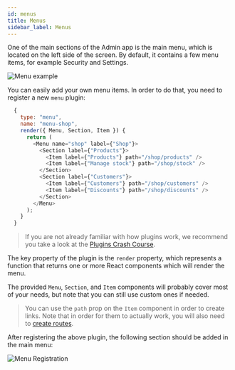 ```yaml
---
id: menus
title: Menus
sidebar_label: Menus
---
```


One of the main sections of the Admin app is the main menu, which is located on the left side of the screen. By default, it contains a few menu items, for example Security and Settings.

![Menu example](/img/webiny-apps/admin/development/menus/menu-example.png)

You can easily add your own menu items. In order to do that, you need to register a new `menu` plugin:

```javascript
  {
    type: "menu",
    name: "menu-shop",
    render({ Menu, Section, Item }) {
      return (
        <Menu name="shop" label={"Shop"}>
          <Section label={"Products"}>
            <Item label={"Products"} path="/shop/products" />
            <Item label={"Manage stock"} path="/shop/stock" />
          </Section>
          <Section label={"Customers"}>
            <Item label={"Customers"} path="/shop/customers" />
            <Item label={"Discounts"} path="/shop/discounts" />
          </Section>
        </Menu>
      );
    }
  }
```
> If you are not already familiar with how plugins work, we recommend you take a look at the [Plugins Crash Course](/docs/developer-tutorials/plugins-crash-course).

The key property of the plugin is the `render` property, which represents a function that returns one or more React components which will render the menu. 

The provided `Menu`, `Section`, and `Item` components will probably cover most of your needs, but note that you can still use custom ones if needed.  

> You can use the `path` prop on the `Item` component in order to create links. Note that in order for them to actually work, you will also need to [create routes](/docs/webiny-apps/admin/routes/routes).  

After registering the above plugin, the following section should be added in the main menu: 

![Menu Registration](/img/webiny-apps/admin/development/menus/new-menu-example.png)
